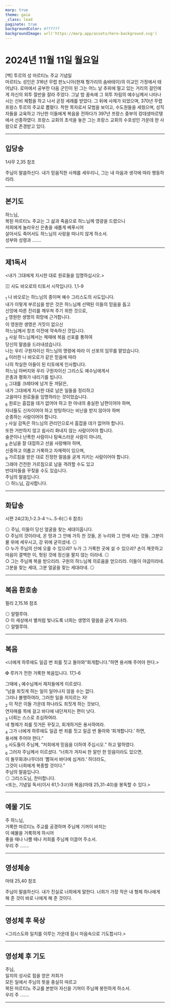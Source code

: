 ```yaml
---
marp: true
theme: gaia
_class: lead
paginate: true
backgroundColor: #ffffff
backgroundImage: url('https://marp.app/assets/hero-background.svg')
---
```


# 2024년 11월 11일 월요일

[백] 투르의 성 마르티노 주교 기념일  
마르티노 성인은 316년 무렵 판노니아(현재 헝가리의 솜바테이)의 이교인 가정에서 태어났다. 로마에서 공부한 다음 군인이 된 그는 어느 날 추위에 떨고 있는 거리의 걸인에게 자신의 외투 절반을 잘라 주었다. 그날 밤 꿈속에 그 외투 차림의 예수님께서 나타나시는 신비 체험을 하고 나서 곧장 세례를 받았다. 그 뒤에 사제가 되었으며, 370년 무렵 프랑스 투르의 주교로 뽑혔다. 착한 목자로서 모범을 보이고, 수도원들을 세웠으며, 성직자들을 교육하고 가난한 이들에게 복음을 전하다가 397년 프랑스 중부의 캉데생마르탱에서 선종하였다. 프랑스 교회의 초석을 놓은 그는 프랑스 교회의 수호성인 가운데 한 사람으로 존경받고 있다.




---

## 입당송

1사무 2,35 참조

주님이 말씀하신다. 내가 믿음직한 사제를 세우리니, 그는 내 마음과 생각에 따라 행동하리라.  
  


---

## 본기도

하느님,  
복된 마르티노 주교는 그 삶과 죽음으로 하느님께 영광을 드렸으니  
저희에게 놀라우신 은총을 새롭게 베푸시어  
살아서도 죽어서도 하느님의 사랑을 떠나지 않게 하소서.  
성부와 성령과 …….  
  


---

## 제1독서

<내가 그대에게 지시한 대로 원로들을 임명하십시오.>

▥ 사도 바오로의 티토서 시작입니다. 1,1-9

<sub>1</sub> 나 바오로는 하느님의 종이며 예수 그리스도의 사도입니다.  
내가 이렇게 부르심을 받은 것은 하느님께 선택된 이들의 믿음을 돕고  
신앙에 따른 진리를 깨우쳐 주기 위한 것으로,  
<sub>2</sub> 영원한 생명의 희망에 근거합니다.  
이 영원한 생명은 거짓이 없으신  
하느님께서 창조 이전에 약속하신 것입니다.  
<sub>3</sub> 사실 하느님께서는 제때에 복음 선포를 통하여  
당신의 말씀을 드러내셨습니다.  
나는 우리 구원자이신 하느님의 명령에 따라 이 선포의 임무를 맡았습니다.  
<sub>4</sub> 이러한 나 바오로가 같은 믿음에 따라  
나의 착실한 아들이 된 티토에게 인사합니다.  
하느님 아버지와 우리 구원자이신 그리스도 예수님에게서  
은총과 평화가 내리기를 빕니다.  
<sub>5</sub> 그대를 크레타에 남겨 둔 까닭은,  
내가 그대에게 지시한 대로 남은 일들을 정리하고  
고을마다 원로들을 임명하라는 것이었습니다.  
<sub>6</sub> 원로는 흠잡을 데가 없어야 하고 한 아내의 충실한 남편이어야 하며,  
자녀들도 신자이어야 하고 방탕하다는 비난을 받지 않아야 하며  
순종하는 사람이어야 합니다.  
<sub>7</sub> 사실 감독은 하느님의 관리인으로서 흠잡을 데가 없어야 합니다.  
또한 거만하지 않고 쉽사리 화내지 않는 사람이어야 합니다.  
술꾼이나 난폭한 사람이나 탐욕스러운 사람이 아니라,  
<sub>8</sub> 손님을 잘 대접하고 선을 사랑해야 하며,  
신중하고 의롭고 거룩하고 자제력이 있으며,  
<sub>9</sub> 가르침을 받은 대로 진정한 말씀을 굳게 지키는 사람이어야 합니다.  
그래야 건전한 가르침으로 남을 격려할 수도 있고  
반대자들을 꾸짖을 수도 있습니다.  
주님의 말씀입니다.  
◎ 하느님, 감사합니다.  
  


---

## 화답송

시편 24(23),1-2.3-4ㄱㄴ.5-6(◎ 6 참조)

◎ 주님, 이들이 당신 얼굴을 찾는 세대이옵니다.  
○ 주님의 것이라네, 온 땅과 그 안에 가득 찬 것들, 온 누리와 그 안에 사는 것들. 그분이 물 위에 세우시고, 강 위에 굳히셨네. ◎  
○ 누가 주님의 산에 오를 수 있으랴? 누가 그 거룩한 곳에 설 수 있으랴? 손이 깨끗하고 마음이 결백한 이, 헛된 것에 정신을 팔지 않는 이라네. ◎  
○ 그는 주님께 복을 받으리라. 구원의 하느님께 의로움을 얻으리라. 이들이 야곱이라네. 그분을 찾는 세대, 그분 얼굴을 찾는 세대라네. ◎  
  


---

## 복음 환호송

필리 2,15.16 참조

◎ 알렐루야.  
○ 이 세상에서 별처럼 빛나도록 너희는 생명의 말씀을 굳게 지녀라.  
◎ 알렐루야.  
  


---

## 복음

<너에게 하루에도 일곱 번 죄를 짓고 돌아와“회개합니다.”하면 용서해 주어야 한다.>

✠ 루카가 전한 거룩한 복음입니다. 17,1-6

그때에 <sub>1</sub> 예수님께서 제자들에게 이르셨다.  
“남을 죄짓게 하는 일이 일어나지 않을 수는 없다.  
그러나 불행하여라, 그러한 일을 저지르는 자!  
<sub>2</sub> 이 작은 이들 가운데 하나라도 죄짓게 하는 것보다,  
연자매를 목에 걸고 바다에 내던져지는 편이 낫다.  
<sub>3</sub> 너희는 스스로 조심하여라.  
네 형제가 죄를 짓거든 꾸짖고, 회개하거든 용서하여라.  
<sub>4</sub> 그가 너에게 하루에도 일곱 번 죄를 짓고 일곱 번 돌아와 ‘회개합니다.’ 하면,  
용서해 주어야 한다.”  
<sub>5</sub> 사도들이 주님께, “저희에게 믿음을 더하여 주십시오.” 하고 말하였다.  
<sub>6</sub> 그러자 주님께서 이르셨다. “너희가 겨자씨 한 알만 한 믿음이라도 있으면,  
이 돌무화과나무더러 ‘뽑혀서 바다에 심겨라.’ 하더라도,  
그것이 너희에게 복종할 것이다.”  
주님의 말씀입니다.  
◎ 그리스도님, 찬미합니다.  
<또는, 기념일 독서(이사 61,1-3ㄹ)와 복음(마태 25,31-40)을 봉독할 수 있다.>  
  


---

## 예물 기도

주 하느님,  
거룩한 마르티노 주교를 공경하며 주님께 기꺼이 바치는  
이 예물을 거룩하게 하시어  
좋을 때나 나쁠 때나 저희를 주님께 이끌어 주소서.  
우리 주 …….  
  


---

## 영성체송

마태 25,40 참조

주님이 말씀하신다. 내가 진실로 너희에게 말한다. 너희가 가장 작은 내 형제 하나에게 해 준 것이 바로 나에게 해 준 것이다.  
  


---

## 영성체 후 묵상

<그리스도와 일치를 이루는 가운데 잠시 마음속으로 기도합시다.>  


---

## 영성체 후 기도

주님,  
일치의 성사로 힘을 얻은 저희가  
모든 일에서 주님의 뜻을 충실히 따르고  
복된 마르티노 주교를 본받아 자신을 기꺼이 주님께 봉헌하게 하소서.  
우리 주 …….  
  


---